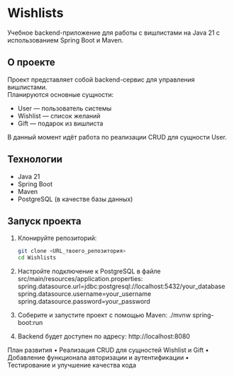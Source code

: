 # Wishlists

Учебное backend-приложение для работы с вишлистами на Java 21 с использованием Spring Boot и Maven.

## О проекте

Проект представляет собой backend-сервис для управления вишлистами.  
Планируются основные сущности:

- User — пользователь системы  
- Wishlist — список желаний  
- Gift — подарок из вишлиста  

В данный момент идёт работа по реализации CRUD для сущности User.

## Технологии

- Java 21  
- Spring Boot  
- Maven  
- PostgreSQL (в качестве базы данных)

## Запуск проекта

1. Клонируйте репозиторий:  
   ```bash
   git clone <URL_твоего_репозитория>
   cd Wishlists

2.	Настройте подключение к PostgreSQL в файле src/main/resources/application.properties:
spring.datasource.url=jdbc:postgresql://localhost:5432/your_database
spring.datasource.username=your_username
spring.datasource.password=your_password

3.	Соберите и запустите проект с помощью Maven:
./mvnw spring-boot:run

4.	Backend будет доступен по адресу: http://localhost:8080

План развития
	•	Реализация CRUD для сущностей Wishlist и Gift
	•	Добавление функционала авторизации и аутентификации
	•	Тестирование и улучшение качества кода



